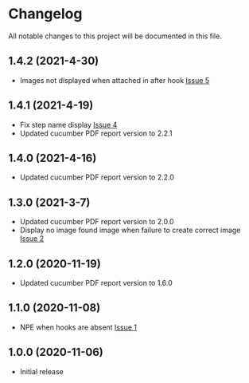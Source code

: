 # Changelog
All notable changes to this project will be documented in this file.

## 1.4.2 (2021-4-30)

* Images not displayed when attached in after hook [Issue 5](https://github.com/grasshopper7/cucumber-pdf-plugin/issues/5)

## 1.4.1 (2021-4-19) 

* Fix step name display [Issue 4](https://github.com/grasshopper7/cucumber-pdf-plugin/issues/4)
* Updated cucumber PDF report version to 2.2.1

## 1.4.0 (2021-4-16)

* Updated cucumber PDF report version to 2.2.0

## 1.3.0 (2021-3-7)

* Updated cucumber PDF report version to 2.0.0
* Display no image found image when failure to create correct image [Issue 2](https://github.com/grasshopper7/cucumber-pdf-plugin/issues/2)

## 1.2.0 (2020-11-19)

* Updated cucumber PDF report version to 1.6.0

## 1.1.0 (2020-11-08)

* NPE when hooks are absent [Issue 1](https://github.com/grasshopper7/cucumber-pdf-plugin/issues/1)

## 1.0.0 (2020-11-06)

* Initial release